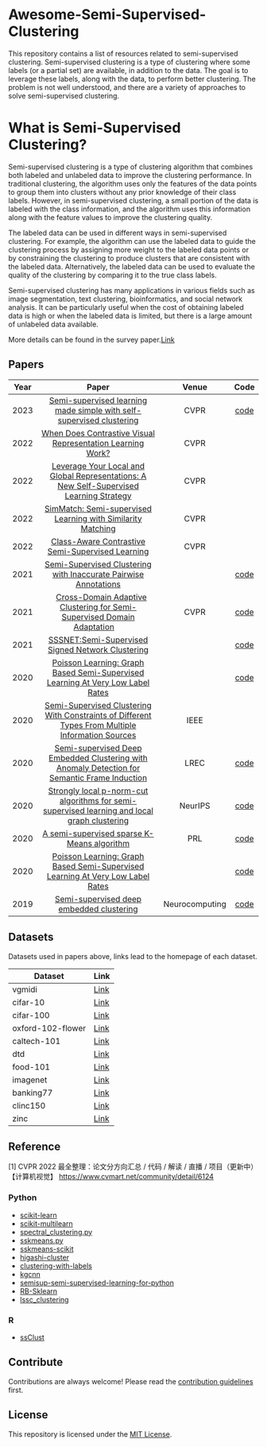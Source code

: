 # Awesome-Semi-Supervised-Clustering


This repository contains a list of resources related to semi-supervised clustering. Semi-supervised clustering is a type of clustering where some labels (or a partial set) are available, in addition to the data. The goal is to leverage these labels, along with the data, to perform better clustering. The problem is not well understood, and there are a variety of approaches to solve semi-supervised clustering.

# What is Semi-Supervised Clustering?
Semi-supervised clustering is a type of clustering algorithm that combines both labeled and unlabeled data to improve the clustering performance. In traditional clustering, the algorithm uses only the features of the data points to group them into clusters without any prior knowledge of their class labels. However, in semi-supervised clustering, a small portion of the data is labeled with the class information, and the algorithm uses this information along with the feature values to improve the clustering quality.

The labeled data can be used in different ways in semi-supervised clustering. For example, the algorithm can use the labeled data to guide the clustering process by assigning more weight to the labeled data points or by constraining the clustering to produce clusters that are consistent with the labeled data. Alternatively, the labeled data can be used to evaluate the quality of the clustering by comparing it to the true class labels.

Semi-supervised clustering has many applications in various fields such as image segmentation, text clustering, bioinformatics, and social network analysis. It can be particularly useful when the cost of obtaining labeled data is high or when the labeled data is limited, but there is a large amount of unlabeled data available.

More details can be found in the survey paper.[Link](https://www.sciencedirect.com/science/article/abs/pii/S0020025523002840)


## Papers

|Year|Paper| Venue |Code|
|:-----:|:------------------------:|:-----:|:---:|
|2023|[Semi-supervised learning made simple with self-supervised clustering](https://openaccess.thecvf.com/content/CVPR2023/html/Fini_Semi-Supervised_Learning_Made_Simple_With_Self-Supervised_Clustering_CVPR_2023_paper.html)|CVPR|[code](https://github.com/pietroastolfi/suave-daino)|
|2022|[When Does Contrastive Visual Representation Learning Work?](https://arxiv.org/abs/2105.05837)| CVPR||
|2022|[Leverage Your Local and Global Representations: A New Self-Supervised Learning Strategy](https://arxiv.org/abs/2203.17205)|CVPR | |
|2022|[SimMatch: Semi-supervised Learning with Similarity Matching](https://arxiv.org/abs/2203.06915)| CVPR||
|2022|[Class-Aware Contrastive Semi-Supervised Learning](https://arxiv.org/abs/2203.02261)|  CVPR||
|2021|[Semi-Supervised Clustering with Inaccurate Pairwise Annotations](https://arxiv.org/abs/2104.02146v1)| |[code](https://github.com/danielgribel/SSC-IPA)|
|2021|&nbsp;&nbsp;&nbsp;[Cross-Domain Adaptive Clustering for Semi-Supervised Domain Adaptation](https://openaccess.thecvf.com/content/CVPR2021/html/Li_Cross-Domain_Adaptive_Clustering_for_Semi-Supervised_Domain_Adaptation_CVPR_2021_paper.html) &nbsp;&nbsp;&nbsp;|CVPR|[code](https://github.com/lijichang/CVPR2021-SSDA)|
|2021|[SSSNET:Semi-Supervised Signed Network Clustering](https://paperswithcode.com/paper/sssnet-semi-supervised-signed-network)|| [code](https://github.com/sherylhyx/sssnet_signed_clustering)|
|2020|[Poisson Learning: Graph Based Semi-Supervised Learning At Very Low Label Rates](https://arxiv.org/abs/2006.11184v2)| |[code](https://github.com/jwcalder/GraphLearning)|
|2020|[Semi-Supervised Clustering With Constraints of Different Types From Multiple Information Sources](https://ieeexplore.ieee.org/document/9031553)| IEEE||
|2020|[Semi-supervised Deep Embedded Clustering with Anomaly Detection for Semantic Frame Induction](https://aclanthology.org/2020.lrec-1.431/)| LREC|[code](https://github.com/yongzx/SDEC-AD)|
|2020|[Strongly local p-norm-cut algorithms for semi-supervised learning and local graph clustering](https://proceedings.neurips.cc//paper/2020/hash/3501672ebc68a5524629080e3ef60aef-Abstract.html)| NeurIPS |[code](https://github.com/MengLiuPurdue/SLQ)|
|2020|[A semi-supervised sparse K-Means algorithm](https://arxiv.org/abs/2003.06973)|PRL |[code](https://github.com/avouros/Code-PCSKM)|
|2020|[Poisson Learning: Graph Based Semi-Supervised Learning At Very Low Label Rates](https://arxiv.org/abs/2006.11184v2)| |[code](https://github.com/jwcalder/GraphLearning)|
|2019|[Semi-supervised deep embedded clustering](https://paperswithcode.com/paper/semi-supervised-deep-embedded-clustering)|Neurocomputing |[code](https://github.com/yongzx/SDEC-Keras)|

## Datasets
Datasets used in papers above, links lead to the homepage of each dataset.

| Dataset           | Link                                                                |
|-------------------|---------------------------------------------------------------------|
| vgmidi            | [Link](https://github.com/lucasnfe/vgmidi)                          |
| cifar-10          | [Link](https://www.cs.toronto.edu/~kriz/cifar.html)                 |
| cifar-100         | [Link](https://www.cs.toronto.edu/~kriz/cifar.html)                 |
| oxford-102-flower | [Link](https://www.robots.ox.ac.uk/~vgg/data/flowers/102/)          |
| caltech-101       | [Link](http://www.vision.caltech.edu/Image_Datasets/Caltech101/)    |
| dtd               | [Link](https://www.robots.ox.ac.uk/~vgg/data/dtd/)                  |
| food-101          | [Link](https://data.vision.ee.ethz.ch/cvl/datasets_extra/food-101/) |
| imagenet          | [Link](https://image-net.org/index.php)                             |
| banking77         | [Link](https://arxiv.org/abs/2003.04807)                            |
| clinc150          | [Link](https://github.com/clinc/oos-eval)                           |
| zinc              | [Link](https://zinc15.docking.org/)                                 |


## Reference

[1] CVPR 2022 最全整理：论文分方向汇总 / 代码 / 解读 / 直播 / 项目（更新中）【计算机视觉】
 https://www.cvmart.net/community/detail/6124

### Python

- [scikit-learn](https://scikit-learn.org/stable/modules/clustering.html#semi-supervised-clustering)
- [scikit-multilearn](http://scikit.ml/api/skmultilearn.cluster.cobras.html)
- [spectral_clustering.py](https://github.com/harp/blob/master/algorithms/spectral_clustering.py)
- [sskmeans.py](https://github.com/pmtamayo/sskmeans)
- [sskmeans-scikit](https://github.com/timitsie/sskmeans_scikit)
- [higashi-cluster](https://github.com/iHilmi/higashi-cluster)
- [clustering-with-labels](https://github.com/MihaiBuda/Clustering-With-Labels)
- [kgcnn](https://github.com/ailabstw/kgcnn/tree/master/clustering/y-clustering)
- [semisup-semi-supervised-learning-for-python](https://github.com/tmadl/semisup)
- [RB-Sklearn](https://github.com/tmadl/RB-sklearn)
- [lssc_clustering](https://github.com/amoussavi/lssc_clustering)

### R

- [ssClust](https://www.rdocumentation.org/packages/ssClust/versions/0.1.3)

## Contribute

Contributions are always welcome! Please read the [contribution guidelines](CONTRIBUTING.md) first.

## License

This repository is licensed under the [MIT License](LICENSE).

